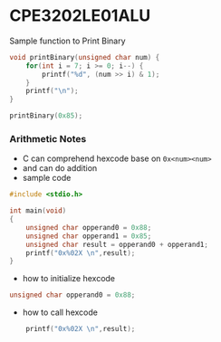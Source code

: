 # CPE3202LE01ALU


Sample function to Print Binary
```c
void printBinary(unsigned char num) {
    for(int i = 7; i >= 0; i--) {
        printf("%d", (num >> i) & 1);
    }
    printf("\n");
}

printBinary(0x85);
```

### Arithmetic Notes
- C can comprehend hexcode base on `0x<num><num>` 
- and can do addition
- sample code 
```c
#include <stdio.h>

int main(void)
{
    unsigned char opperand0 = 0x88;
    unsigned char opperand1 = 0x85;
    unsigned char result = opperand0 + opperand1;
    printf("0x%02X \n",result);
}
```

- how to initialize hexcode 
```c
unsigned char opperand0 = 0x88;
```
- how to call hexcode
```c
    printf("0x%02X \n",result);
```